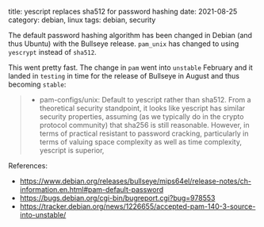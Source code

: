 title: yescript replaces sha512 for password hashing
date: 2021-08-25
category: debian, linux
tags: debian, security

The default password hashing algorithm has been changed in Debian (and
thus Ubuntu) with the Bullseye release. `pam_unix` has changed to
using `yescrypt` instead of `sha512`.

This went pretty fast. The change in `pam` went into `unstable`
February and it landed in `testing` in time for the release of
Bullseye in August and thus becoming `stable`:

> * pam-configs/unix: Default to yescript rather than sha512.  From a
>   theoretical security standpoint, it looks like yescript has
>   similar security properties, assuming (as we typically do in the
>   crypto protocol community) that sha256 is still reasonable.
>   However, in terms of practical resistant to password cracking,
>   particularly in terms of valuing space complexity as well as time
>   complexity, yescript is superior,


References:
* https://www.debian.org/releases/bullseye/mips64el/release-notes/ch-information.en.html#pam-default-password
* https://bugs.debian.org/cgi-bin/bugreport.cgi?bug=978553
* https://tracker.debian.org/news/1226655/accepted-pam-140-3-source-into-unstable/
